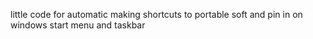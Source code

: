 little code for automatic making shortcuts to portable soft and pin in on windows start menu and taskbar